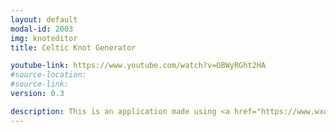 ```yaml
---
layout: default
modal-id: 2003
img: knoteditor
title: Celtic Knot Generator

youtube-link: https://www.youtube.com/watch?v=OBWyRGht2HA
#source-location: 
#source-link: 
version: 0.3

description: This is an application made using <a href="https://www.wxwidgets.org/" target="_blank">wxWidgets</a> and Daniel Isdell's <a href="http://clanbadge.com/" target="_blank">Celtic Knot Font</a>, to randomly generate Celtic knots. It is still in its early stage with more features being added, like different types of symmetry or wrapping around the borders. Portions of the knot can be edited, so you can make it exactly how you want!
---
```

